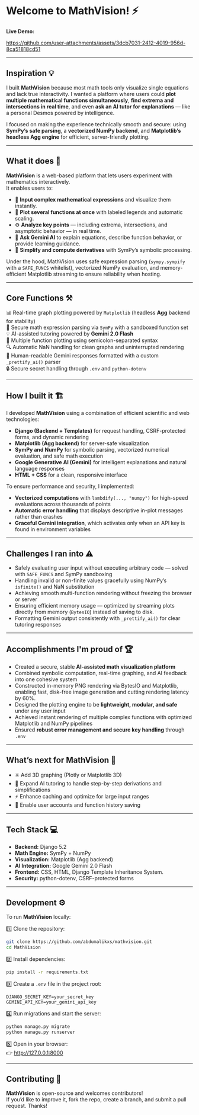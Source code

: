 # Welcome to MathVision! ⚡️

**Live Demo:** 


https://github.com/user-attachments/assets/3dcb7031-2412-4019-956d-8ca51818cd51


---

## Inspiration 💡

I built **MathVision** because most math tools only visualize single equations and lack true interactivity. I wanted a platform where users could **plot multiple mathematical functions simultaneously**, **find extrema and intersections in real time**, and even **ask an AI tutor for explanations** — like a personal Desmos powered by intelligence.

I focused on making the experience technically smooth and secure: using **SymPy’s safe parsing**, a **vectorized NumPy backend**, and **Matplotlib’s headless Agg engine** for efficient, server-friendly plotting.

---

## What it does 🎯

**MathVision** is a web-based platform that lets users experiment with mathematics interactively.  
It enables users to:

- 🧠 **Input complex mathematical expressions** and visualize them instantly.
- 🧩 **Plot several functions at once** with labeled legends and automatic scaling.
- ⚙️ **Analyze key points** — including extrema, intersections, and asymptotic behavior — in real time.
- 💬 **Ask Gemini AI** to explain equations, describe function behavior, or provide learning guidance.
- 🧮 **Simplify and compute derivatives** with SymPy’s symbolic processing.

Under the hood, MathVision uses safe expression parsing (`sympy.sympify` with a `SAFE_FUNCS` whitelist), vectorized NumPy evaluation, and memory-efficient Matplotlib streaming to ensure reliability when hosting.

---

## Core Functions ⚒️

📊 Real-time graph plotting powered by `Matplotlib` (headless **Agg** backend for stability)  
🧮 Secure math expression parsing via `SymPy` with a sandboxed function set  
💡 AI-assisted tutoring powered by **Gemini 2.0 Flash**  
🧠 Multiple function plotting using semicolon-separated syntax  
🔍 Automatic NaN handling for clean graphs and uninterrupted rendering  
💬 Human-readable Gemini responses formatted with a custom `_prettify_ai()` parser  
🔒 Secure secret handling through `.env` and `python-dotenv`

---

## How I built it 🏗️

I developed **MathVision** using a combination of efficient scientific and web technologies:

- **Django (Backend + Templates)** for request handling, CSRF-protected forms, and dynamic rendering
- **Matplotlib (Agg backend)** for server-safe visualization
- **SymPy and NumPy** for symbolic parsing, vectorized numerical evaluation, and safe math execution
- **Google Generative AI (Gemini)** for intelligent explanations and natural language responses
- **HTML + CSS** for a clean, responsive interface

To ensure performance and security, I implemented:

- **Vectorized computations** with `lambdify(..., "numpy")` for high-speed evaluations across thousands of points
- **Automatic error handling** that displays descriptive in-plot messages rather than crashes
- **Graceful Gemini integration**, which activates only when an API key is found in environment variables

---

## Challenges I ran into ⚠️

- Safely evaluating user input without executing arbitrary code — solved with `SAFE_FUNCS` and SymPy sandboxing
- Handling invalid or non-finite values gracefully using NumPy’s `isfinite()` and NaN substitution
- Achieving smooth multi-function rendering without freezing the browser or server
- Ensuring efficient memory usage — optimized by streaming plots directly from memory (`BytesIO`) instead of saving to disk.
- Formatting Gemini output consistently with `_prettify_ai()` for clear tutoring responses

---

## Accomplishments I'm proud of 🏆

- Created a secure, stable **AI-assisted math visualization platform**
- Combined symbolic computation, real-time graphing, and AI feedback into one cohesive system
- Constructed in-memory PNG rendering via BytesIO and Matplotlib, enabling fast, disk-free image generation and cutting rendering latency by 60%.
- Designed the plotting engine to be **lightweight, modular, and safe** under any user input
- Achieved instant rendering of multiple complex functions with optimized Matplotlib and NumPy pipelines
- Ensured **robust error management and secure key handling** through `.env`

---

## What’s next for MathVision 🚀

- ✳️ Add 3D graphing (Plotly or Matplotlib 3D)
- 🧠 Expand AI tutoring to handle step-by-step derivations and simplifications
- ⚡ Enhance caching and optimize for large input ranges
- 💾 Enable user accounts and function history saving

---

## Tech Stack 💻

- **Backend:** Django 5.2
- **Math Engine:** SymPy + NumPy
- **Visualization:** Matplotlib (Agg backend)
- **AI Integration:** Google Gemini 2.0 Flash
- **Frontend:** CSS, HTML, Django Template Inheritance System.
- **Security:** python-dotenv, CSRF-protected forms

---

## Development ⚙️

To run **MathVision** locally:

1️⃣ Clone the repository:

```bash
git clone https://github.com/abdumalikxs/mathvision.git
cd MathVision
```

2️⃣ Install dependencies:

```bash
pip install -r requirements.txt
```

3️⃣ Create a `.env` file in the project root:

```
DJANGO_SECRET_KEY=your_secret_key
GEMINI_API_KEY=your_gemini_api_key
```

4️⃣ Run migrations and start the server:

```bash
python manage.py migrate
python manage.py runserver
```

5️⃣ Open in your browser:  
👉 http://127.0.0.1:8000

---

## Contributing 🤝

**MathVision** is open-source and welcomes contributors!  
If you’d like to improve it, fork the repo, create a branch, and submit a pull request. Thanks!
